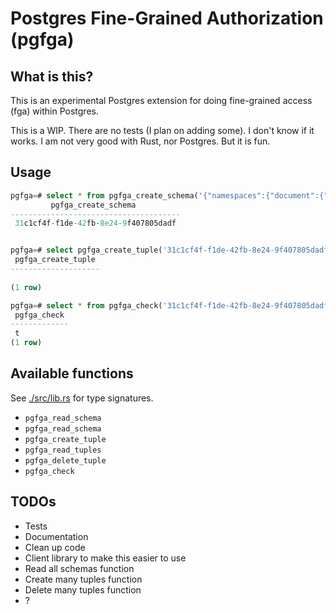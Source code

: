 # Postgres Fine-Grained Authorization (pgfga)

## What is this?

This is an experimental Postgres extension for doing fine-grained access (fga)
within Postgres.

This is a WIP. There are no tests (I plan on adding some). I don't know if it
works. I am not very good with Rust, nor Postgres. But it is fun.

## Usage

```sql
pgfga=# select * from pgfga_create_schema('{"namespaces":{"document":{"relations":{"viewer":[{"namespace":"user"}]},"permissions":{"can_view":{"union":[{"computedUserset":"viewer"},{"tupleToUserset":["parent","can_view"]}]}}},"user":{"relations":{},"permissions":{}}}}');
         pgfga_create_schema          
--------------------------------------
 31c1cf4f-f1de-42fb-8e24-9f407805dadf


pgfga=# select pgfga_create_tuple('31c1cf4f-f1de-42fb-8e24-9f407805dadf', 'document', '1', 'viewer', 'user', 'anya', '');
 pgfga_create_tuple 
--------------------
 
(1 row)

pgfga=# select * from pgfga_check('31c1cf4f-f1de-42fb-8e24-9f407805dadf', 'document', '1', 'viewer', 'user', 'anya', '');
 pgfga_check 
-------------
 t
(1 row)
```

## Available functions

See [./src/lib.rs](./src/lib.rs) for type signatures.

- `pgfga_read_schema`
- `pgfga_read_schema`
- `pgfga_create_tuple`
- `pgfga_read_tuples`
- `pgfga_delete_tuple`
- `pgfga_check`

## TODOs

- Tests
- Documentation
- Clean up code
- Client library to make this easier to use
- Read all schemas function
- Create many tuples function
- Delete many tuples function
- ?
